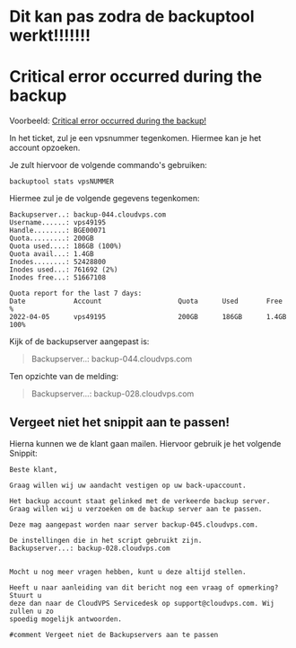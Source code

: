 <h1> Dit kan pas zodra de backuptool werkt!!!!!!! </h1>

<h1> Critical error occurred during the backup </h1>

Voorbeeld: [Critical error occurred during the backup!](https://cerberus.office.xl-is.net/index.php/profiles/ticket/ACB-76466-976)

In het ticket, zul je een vpsnummer tegenkomen. Hiermee kan je het account opzoeken.

Je zult hiervoor de volgende commando's gebruiken:

```
backuptool stats vpsNUMMER
```

Hiermee zul je de volgende gegevens tegenkomen:

~~~
Backupserver..: backup-044.cloudvps.com
Username......: vps49195
Handle........: BGE00071
Quota.........: 200GB
Quota used....: 186GB (100%)
Quota avail...: 1.4GB
Inodes........: 52428800
Inodes used...: 761692 (2%)
Inodes free...: 51667108

Quota report for the last 7 days:
Date            Account                   Quota      Used       Free       %    
2022-04-05      vps49195                  200GB      186GB      1.4GB      100% 
~~~

Kijk of de backupserver aangepast is:

> Backupserver..: backup-044.cloudvps.com

Ten opzichte van de melding:

> Backupserver...: backup-028.cloudvps.com

<h2> Vergeet niet het snippit aan te passen! </h2>

Hierna kunnen we de klant gaan mailen. Hiervoor gebruik je het volgende Snippit:
~~~
Beste klant,

Graag willen wij uw aandacht vestigen op uw back-upaccount.

Het backup account staat gelinked met de verkeerde backup server.
Graag willen wij u verzoeken om de backup server aan te passen.

Deze mag aangepast worden naar server backup-045.cloudvps.com.

De instellingen die in het script gebruikt zijn.
Backupserver...: backup-028.cloudvps.com


Mocht u nog meer vragen hebben, kunt u deze altijd stellen.

Heeft u naar aanleiding van dit bericht nog een vraag of opmerking? Stuurt u
deze dan naar de CloudVPS Servicedesk op support@cloudvps.com. Wij zullen u zo
spoedig mogelijk antwoorden.

#comment Vergeet niet de Backupservers aan te passen
~~~


